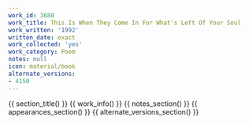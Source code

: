 ```yaml
---
work_id: 3680
work_title: This Is When They Come In For What's Left Of Your Soul
work_written: '1992'
written_date: exact
work_collected: 'yes'
work_category: Poem
notes: null
icon: material/book
alternate_versions:
- 4150
---
```


{{ section_title() }}
{{ work_info() }}
{{ notes_section() }}
{{ appearances_section() }}
{{ alternate_versions_section() }}